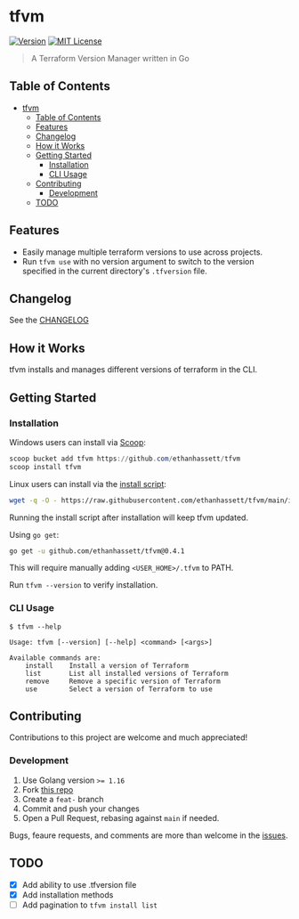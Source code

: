 # tfvm

[![Version](https://img.shields.io/github/v/release/ethanhassett/tfvm?style=flat-square)](https://github.com/ethanhassett/tfvm/releases)
[![MIT License](https://img.shields.io/github/license/ethanhassett/tfvm?style=flat-square)](https://github.com/ethanhassett/tfvm/blob/main/LICENSE)

> A Terraform Version Manager written in Go

## Table of Contents

- [tfvm](#tfvm)
  - [Table of Contents](#table-of-contents)
  - [Features](#features)
  - [Changelog](#changelog)
  - [How it Works](#how-it-works)
  - [Getting Started](#getting-started)
    - [Installation](#installation)
    - [CLI Usage](#cli-usage)
  - [Contributing](#contributing)
    - [Development](#development)
  - [TODO](#todo)

## Features

- Easily manage multiple terraform versions to use across projects.
- Run `tfvm use` with no version argument to switch to the version specified in the current directory's `.tfversion` file.

## Changelog

See the [CHANGELOG](https://github.com/ethanhassett/tfvm/blob/main/CHANGELOG.md)

## How it Works

tfvm installs and manages different versions of terraform in the CLI.

## Getting Started
### Installation

Windows users can install via [Scoop](https://scoop.sh):
```PowerShell
scoop bucket add tfvm https://github.com/ethanhassett/tfvm
scoop install tfvm
```

Linux users can install via the [install script](install.sh):
```bash
wget -q -O - https://raw.githubusercontent.com/ethanhassett/tfvm/main/install.sh | bash
```
Running the install script after installation will keep tfvm updated.

Using `go get`:
```bash
go get -u github.com/ethanhassett/tfvm@0.4.1
```
This will require manually adding `<USER_HOME>/.tfvm` to PATH.

Run `tfvm --version` to verify installation.

### CLI Usage

```
$ tfvm --help

Usage: tfvm [--version] [--help] <command> [<args>]

Available commands are:
    install    Install a version of Terraform
    list       List all installed versions of Terraform
    remove     Remove a specific version of Terraform
    use        Select a version of Terraform to use
```

## Contributing

Contributions to this project are welcome and much appreciated!

### Development

1. Use Golang version `>= 1.16`
2. Fork [this repo](https://github.com/ethanhassett/tfvm)
3. Create a `feat-` branch
4. Commit and push your changes
5. Open a Pull Request, rebasing against `main` if needed.

Bugs, feaure requests, and comments are more than welcome in the [issues](https://github.com/ethanhassett/tfvm/issues).

## TODO

- [x] Add ability to use .tfversion file
- [x] Add installation methods
- [ ] Add pagination to `tfvm install list`

